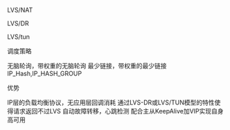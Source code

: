 LVS/NAT

LVS/DR

LVS/tun

调度策略

无脑轮询，带权重的无脑轮询
最少链接，带权重的最少链接
IP_Hash,IP_HASH_GROUP

优势

IP层的负载均衡协议，无应用层回调消耗
通过LVS-DR或LVS/TUN模型的特性使得请求返回不过LVS
自动故障转移，心跳检测
配合主从KeepAlive加VIP实现自身高可用
